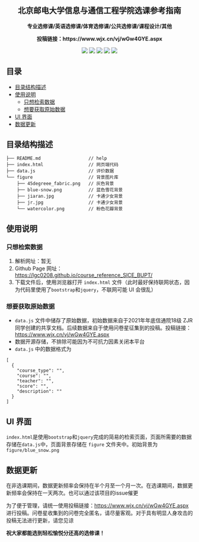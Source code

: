 <h2 align="center"> 北京邮电大学信息与通信工程学院选课参考指南 </h2>
<p align="center"><b>专业选修课/英语选修课/体育选修课/公共选修课/课程设计/其他</b></p>
<p align="center"><b>投稿链接：https://www.wjx.cn/vj/wGw4GYE.aspx</b></p>

<p align="center">
    <img src="https://badgen.net/github/license/lgc0208/course_reference_SICE_BUPT/">
    <img src="https://badgen.net/github/checks/lgc0208/course_reference_SICE_BUPT/main/">
    <img src="https://badgen.net/github/commits/lgc0208/course_reference_SICE_BUPT/main/">
    <img src="https://badgen.net/github/stars/lgc0208/course_reference_SICE_BUPT">
    <img src="https://badgen.net/github/last-commit/lgc0208/course_reference_SICE_BUPT/main/">
</p>


## 目录

- [目录结构描述](#目录结构描述)
- [使用说明](#使用说明)
  - [只想检索数据](#只想检索数据)
  - [想要获取原始数据](#想要获取原始数据)
- [UI 界面](#UI-界面)
- [数据更新](#数据更新)


## 目录结构描述

```
├── README.md                  // help
├── index.html                 // 网页端代码
├── data.js 	        	   // 评价数据
└── figure                     // 背景图片库
    ├── 45degreee_fabric.png   // 灰色背景
    ├── blue-snow.png          // 蓝色雪花背景
    ├── jiaran.jpg             // 卡通少女背景
    ├── jr.jpg                 // 卡通少女背景
    └── watercolor.png 	       // 粉色花瓣背景

```

## 使用说明

### 只想检索数据

1. 解析网址：暂无
2. Github Page 网址：https://lgc0208.github.io/course_reference_SICE_BUPT/
3. 下载文件后，使用浏览器打开 `index.html` 文件（此时最好保持联网状态，因为代码里使用了`bootstrap`和`jquery`，不联网可能 UI 会很乱）


### 想要获取原始数据

- `data.js` 文件中储存了原始数据，初始数据来自于2021年年底信通院18级 ZJR 同学创建的共享文档。后续数据来自于使用问卷星征集到的投稿。投稿链接：https://www.wjx.cn/vj/wGw4GYE.aspx
- 数据开源存储，不排除可能因为不可抗力因素关闭本平台
- `data.js` 中的数据格式为
```
[
  {
    "course_type": "", 
    "course": "", 
    "teacher": "", 
    "score": "", 
    "description": ""
  }
]
```

## UI 界面

`index.html`是使用`bootstrap`和`jquery`完成的简易的检索页面，页面所需要的数据存储在`data.js`中，页面背景存储在 `figure` 文件夹中。初始背景为 `figure/blue_snow.png`

## 数据更新

在非选课期间，数据更新频率会保持在半个月至一个月一次。在选课期间，数据更新频率会保持在一天两次。也可以通过该项目的issue催更

为了便于管理，请统一使用投稿链接：https://www.wjx.cn/vj/wGw4GYE.aspx 进行投稿。问卷星收集到的问卷完全匿名，请尽量客观。对于具有明显人身攻击的投稿无法进行更新，请您见谅

**祝大家都能选到轻松愉悦分还高的选修课！**
